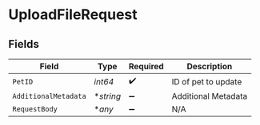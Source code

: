 # UploadFileRequest


## Fields

| Field                | Type                 | Required             | Description          |
| -------------------- | -------------------- | -------------------- | -------------------- |
| `PetID`              | *int64*              | :heavy_check_mark:   | ID of pet to update  |
| `AdditionalMetadata` | **string*            | :heavy_minus_sign:   | Additional Metadata  |
| `RequestBody`        | **any*               | :heavy_minus_sign:   | N/A                  |